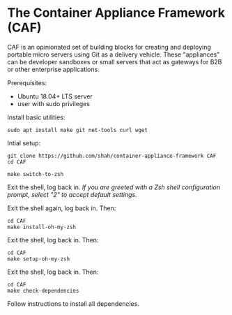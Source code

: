 # The Container Appliance Framework (CAF)
CAF is an opinionated set of building blocks for creating and deploying portable micro servers using
Git as a delivery vehicle. These "appliances" can be developer sandboxes or small servers that act as
gateways for B2B or other enterprise applications.

Prerequisites:

* Ubuntu 18.04+ LTS server
* user with sudo privileges

Install basic utilities:

    sudo apt install make git net-tools curl wget

Intial setup:

    git clone https://github.com/shah/container-appliance-framework CAF
    cd CAF

    make switch-to-zsh

Exit the shell, log back in.
*If you are greeted with a Zsh shell configuration prompt, select "2" to accept default settings.*

Exit the shell again, log back in. Then:

    cd CAF
    make install-oh-my-zsh

Exit the shell, log back in. Then:

    cd CAF
    make setup-oh-my-zsh

Exit the shell, log back in. Then:

    cd CAF
    make check-dependencies

Follow instructions to install all dependencies.
